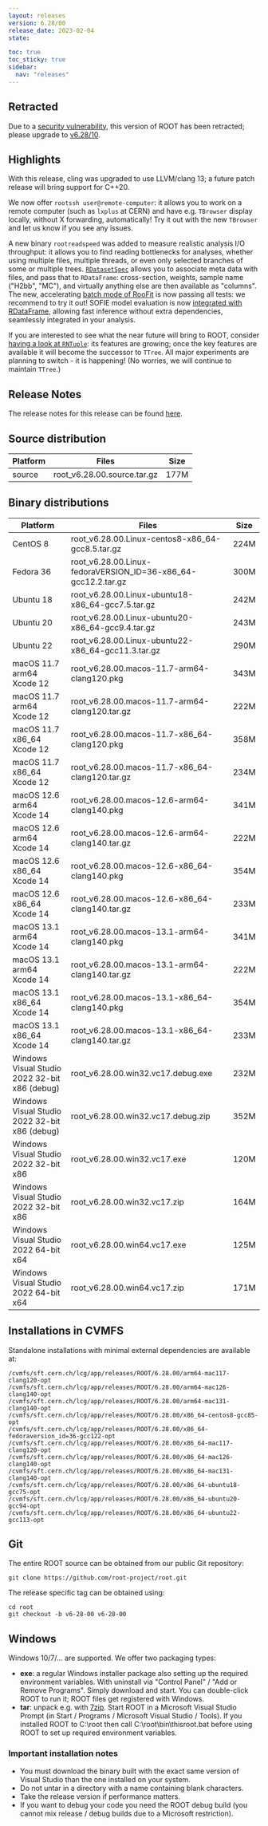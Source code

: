 ```yaml
---
layout: releases
version: 6.28/00
release_date: 2023-02-04
state:

toc: true
toc_sticky: true
sidebar:
  nav: "releases"
---
```


## Retracted
Due to a [security vulnerability](/about/security#known-security-issues), this version of ROOT has been retracted; please upgrade to [v6.28/10](/releases/release-62810).

## Highlights

With this release, cling was upgraded to use LLVM/clang 13; a future patch release will bring support for C++20.

We now offer `rootssh user@remote-computer`: it allows you to work on a remote computer (such as `lxplus` at CERN) and have e.g. `TBrowser` display locally, without X forwarding, automatically! Try it out with the new `TBrowser` and let us know if you see any issues.

A new binary `rootreadspeed` was added to measure realistic analysis I/O throughput:
it allows you to find reading bottlenecks for analyses, whether using multiple files, multiple threads, or even only selected branches of some or multiple trees.
[`RDatasetSpec`](https://root.cern/doc/v628/classROOT_1_1RDF_1_1Experimental_1_1RDatasetSpec.html) allows you to associate meta data with files, and pass that to `RDataFrame`:
cross-section, weights, sample name ("H2bb", "MC"), and virtually anything else are then available as "columns".
The new, accelerating [batch mode of RooFit](https://root.cern/doc/v628/classRooAbsPdf.html#autotoc_md564) is now passing all tests: we recommend to try it out!
SOFIE model evaluation is now [integrated with RDataFrame](https://root.cern/doc/master/TMVA__SOFIE__RDataFrame__JIT_8C.html), allowing fast inference without extra dependencies, seamlessly integrated in your analysis.

If you are interested to see what the near future will bring to ROOT, consider [having a look at `RNTuple`](https://root.cern/doc/v628/ntpl004__dimuon_8C.html):
its features are growing; once the key features are available it will become the successor to `TTree`.
All major experiments are planning to switch - it is happening!
(No worries, we will continue to maintain `TTree`.)

## Release Notes

The release notes for this release can be found [here](https://root.cern/doc/v628/release-notes.html#release-6.2800).

## Source distribution

| Platform       | Files | Size |
|-----------|-------|-----|
| source | root_v6.28.00.source.tar.gz | 177M |


## Binary distributions

| Platform       | Files | Size |
|-----------|-------|-----|
| CentOS 8 | root_v6.28.00.Linux-centos8-x86_64-gcc8.5.tar.gz | 224M |
| Fedora 36 | root_v6.28.00.Linux-fedoraVERSION_ID=36-x86_64-gcc12.2.tar.gz | 300M |
| Ubuntu 18 | root_v6.28.00.Linux-ubuntu18-x86_64-gcc7.5.tar.gz | 242M |
| Ubuntu 20 | root_v6.28.00.Linux-ubuntu20-x86_64-gcc9.4.tar.gz | 243M |
| Ubuntu 22 | root_v6.28.00.Linux-ubuntu22-x86_64-gcc11.3.tar.gz | 290M |
| macOS 11.7 arm64 Xcode 12 | root_v6.28.00.macos-11.7-arm64-clang120.pkg | 343M |
| macOS 11.7 arm64 Xcode 12 | root_v6.28.00.macos-11.7-arm64-clang120.tar.gz | 222M |
| macOS 11.7 x86_64 Xcode 12 | root_v6.28.00.macos-11.7-x86_64-clang120.pkg | 358M |
| macOS 11.7 x86_64 Xcode 12 | root_v6.28.00.macos-11.7-x86_64-clang120.tar.gz | 234M |
| macOS 12.6 arm64 Xcode 14 | root_v6.28.00.macos-12.6-arm64-clang140.pkg | 341M |
| macOS 12.6 arm64 Xcode 14 | root_v6.28.00.macos-12.6-arm64-clang140.tar.gz | 222M |
| macOS 12.6 x86_64 Xcode 14 | root_v6.28.00.macos-12.6-x86_64-clang140.pkg | 354M |
| macOS 12.6 x86_64 Xcode 14 | root_v6.28.00.macos-12.6-x86_64-clang140.tar.gz | 233M |
| macOS 13.1 arm64 Xcode 14 | root_v6.28.00.macos-13.1-arm64-clang140.pkg | 341M |
| macOS 13.1 arm64 Xcode 14 | root_v6.28.00.macos-13.1-arm64-clang140.tar.gz | 222M |
| macOS 13.1 x86_64 Xcode 14 | root_v6.28.00.macos-13.1-x86_64-clang140.pkg | 354M |
| macOS 13.1 x86_64 Xcode 14 | root_v6.28.00.macos-13.1-x86_64-clang140.tar.gz | 233M |
| Windows Visual Studio 2022 32-bit x86  (debug) | root_v6.28.00.win32.vc17.debug.exe | 232M |
| Windows Visual Studio 2022 32-bit x86  (debug) | root_v6.28.00.win32.vc17.debug.zip | 352M |
| Windows Visual Studio 2022 32-bit x86  | root_v6.28.00.win32.vc17.exe | 120M |
| Windows Visual Studio 2022 32-bit x86  | root_v6.28.00.win32.vc17.zip | 164M |
| Windows Visual Studio 2022 64-bit x64  | root_v6.28.00.win64.vc17.exe | 125M |
| Windows Visual Studio 2022 64-bit x64  | root_v6.28.00.win64.vc17.zip | 171M |

## Installations in CVMFS

Standalone installations with minimal external dependencies are available at:
~~~
/cvmfs/sft.cern.ch/lcg/app/releases/ROOT/6.28.00/arm64-mac117-clang120-opt
/cvmfs/sft.cern.ch/lcg/app/releases/ROOT/6.28.00/arm64-mac126-clang140-opt
/cvmfs/sft.cern.ch/lcg/app/releases/ROOT/6.28.00/arm64-mac131-clang140-opt
/cvmfs/sft.cern.ch/lcg/app/releases/ROOT/6.28.00/x86_64-centos8-gcc85-opt
/cvmfs/sft.cern.ch/lcg/app/releases/ROOT/6.28.00/x86_64-fedoraversion_id=36-gcc122-opt
/cvmfs/sft.cern.ch/lcg/app/releases/ROOT/6.28.00/x86_64-mac117-clang120-opt
/cvmfs/sft.cern.ch/lcg/app/releases/ROOT/6.28.00/x86_64-mac126-clang140-opt
/cvmfs/sft.cern.ch/lcg/app/releases/ROOT/6.28.00/x86_64-mac131-clang140-opt
/cvmfs/sft.cern.ch/lcg/app/releases/ROOT/6.28.00/x86_64-ubuntu18-gcc75-opt
/cvmfs/sft.cern.ch/lcg/app/releases/ROOT/6.28.00/x86_64-ubuntu20-gcc94-opt
/cvmfs/sft.cern.ch/lcg/app/releases/ROOT/6.28.00/x86_64-ubuntu22-gcc113-opt
~~~


## Git

The entire ROOT source can be obtained from our public Git repository:

~~~
git clone https://github.com/root-project/root.git
~~~
The release specific tag can be obtained using:
~~~
cd root
git checkout -b v6-28-00 v6-28-00
~~~


## Windows

Windows 10/7/... are supported. We offer two packaging types:

 * **exe**: a regular Windows installer package also setting up the required environment variables. With uninstall via "Control Panel" / "Add or Remove Programs". Simply download and start. You can double-click ROOT to run it; ROOT files get registered with Windows.
 * **tar**: unpack e.g. with [7zip](https://www.7-zip.org). Start ROOT in a Microsoft Visual Studio Prompt (in Start / Programs / Microsoft Visual Studio / Tools). If you installed ROOT to C:\root then call C:\root\bin\thisroot.bat before using ROOT to set up required environment variables.

### Important installation notes

 * You must download the binary built with the exact same version of Visual Studio than the one installed on your system.
 * Do not untar in a directory with a name containing blank characters.
 * Take the release version if performance matters.
 * If you want to debug your code you need the ROOT debug build (you cannot mix release / debug builds due to a Microsoft restriction).

